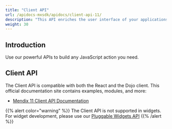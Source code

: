```yaml
---
title: "Client API"
url: /apidocs-mxsdk/apidocs/client-api-11/
description: "This API enriches the user interface of your applications by building on top of the Mendix web Client APIs."
weight: 30
---
```


## Introduction

Use our powerful APIs to build any JavaScript action you need.

## Client API

The Client API is compatible with both the React and the Dojo client. This official documentation site contains examples, modules, and more:

* [Mendix 11 Client API Documentation](https://apidocs.rnd.mendix.com/11/client-mx-api/index.html)

{{% alert color="warning" %}}
The Client API is not supported in widgets. For widget development, please use our [Pluggable Widgets API](/apidocs-mxsdk/apidocs/pluggable-widgets/)
{{% /alert %}}

